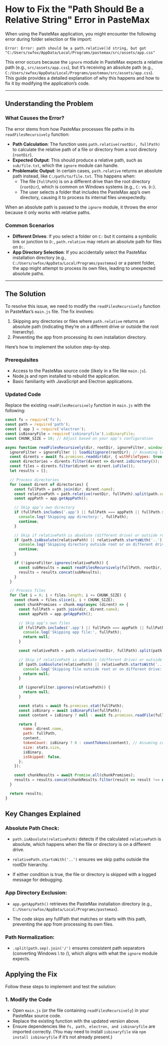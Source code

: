 # How to Fix the "Path Should Be a Relative String" Error in PasteMax

When using the PasteMax application, you might encounter the following error during folder selection or file import:
```
Error: Error: path should be a path.relative()d string, but got "C:/Users/swfox/AppData/Local/Programs/pastemax/src/assets/app.css"
```

This error occurs because the `ignore` module in PasteMax expects a relative path (e.g., `src/assets/app.css`), but it’s receiving an absolute path (e.g., `C:/Users/swfox/AppData/Local/Programs/pastemax/src/assets/app.css`). This guide provides a detailed explanation of why this happens and how to fix it by modifying the application’s code.

---

## Understanding the Problem

### What Causes the Error?

The error stems from how PasteMax processes file paths in its `readFilesRecursively` function:

- **Path Calculation**: The function uses `path.relative(rootDir, fullPath)` to calculate the relative path of a file or directory from a root directory (`rootDir`).
- **Expected Output**: This should produce a relative path, such as `sub/file.txt`, which the `ignore` module can handle.
- **Problematic Output**: In certain cases, `path.relative` returns an absolute path instead, like `C:/path/to/file.txt`. This happens when:
  - The file (`fullPath`) is on a different drive than the root directory (`rootDir`), which is common on Windows systems (e.g., `C:` vs. `D:`).
  - The user selects a folder that includes the PasteMax app’s own directory, causing it to process its internal files unexpectedly.

When an absolute path is passed to the `ignore` module, it throws the error because it only works with relative paths.

### Common Scenarios

- **Different Drives**: If you select a folder on `C:` but it contains a symbolic link or junction to `D:`, `path.relative` may return an absolute path for files on `D:`.
- **App Directory Selection**: If you accidentally select the PasteMax installation directory (e.g., `C:/Users/swfox/AppData/Local/Programs/pastemax`) or a parent folder, the app might attempt to process its own files, leading to unexpected absolute paths.

---

## The Solution

To resolve this issue, we need to modify the `readFilesRecursively` function in PasteMax’s `main.js` file. The fix involves:

1. Skipping any directories or files where `path.relative` returns an absolute path (indicating they’re on a different drive or outside the root hierarchy).
2. Preventing the app from processing its own installation directory.

Here’s how to implement the solution step-by-step.

### Prerequisites

- Access to the PasteMax source code (likely in a file like `main.js`).
- Node.js and npm installed to rebuild the application.
- Basic familiarity with JavaScript and Electron applications.

### Updated Code

Replace the existing `readFilesRecursively` function in `main.js` with the following:

```javascript
const fs = require('fs');
const path = require('path');
const { app } = require('electron');
const isBinaryFile = require('isbinaryfile').isBinaryFile;
const CHUNK_SIZE = 10; // Adjust based on your app’s configuration

async function readFilesRecursively(dir, rootDir, ignoreFilter, window) {
  ignoreFilter = ignoreFilter || loadGitignore(rootDir); // Assuming loadGitignore is defined elsewhere
  const dirents = await fs.promises.readdir(dir, { withFileTypes: true });
  const directories = dirents.filter(dirent => dirent.isDirectory());
  const files = dirents.filter(dirent => dirent.isFile());
  let results = [];

  // Process directories
  for (const dirent of directories) {
    const fullPath = path.join(dir, dirent.name);
    const relativePath = path.relative(rootDir, fullPath).split(path.sep).join('/');
    const appPath = app.getAppPath();

    // Skip app’s own directory
    if (fullPath.includes('.app') || fullPath === appPath || fullPath.startsWith(appPath)) {
      console.log('Skipping app directory:', fullPath);
      continue;
    }

    // Skip if relativePath is absolute (different drive) or outside root
    if (path.isAbsolute(relativePath) || relativePath.startsWith('..')) {
      console.log('Skipping directory outside root or on different drive:', fullPath);
      continue;
    }

    if (!ignoreFilter.ignores(relativePath)) {
      const subResults = await readFilesRecursively(fullPath, rootDir, ignoreFilter, window);
      results = results.concat(subResults);
    }
  }

  // Process files
  for (let i = 0; i < files.length; i += CHUNK_SIZE) {
    const chunk = files.slice(i, i + CHUNK_SIZE);
    const chunkPromises = chunk.map(async (dirent) => {
      const fullPath = path.join(dir, dirent.name);
      const appPath = app.getAppPath();

      // Skip app’s own files
      if (fullPath.includes('.app') || fullPath === appPath || fullPath.startsWith(appPath)) {
        console.log('Skipping app file:', fullPath);
        return null;
      }

      const relativePath = path.relative(rootDir, fullPath).split(path.sep).join('/');

      // Skip if relativePath is absolute (different drive) or outside root
      if (path.isAbsolute(relativePath) || relativePath.startsWith('..')) {
        console.log('Skipping file outside root or on different drive:', fullPath);
        return null;
      }

      if (ignoreFilter.ignores(relativePath)) {
        return null;
      }

      const stats = await fs.promises.stat(fullPath);
      const isBinary = await isBinaryFile(fullPath);
      const content = isBinary ? null : await fs.promises.readFile(fullPath, 'utf8');

      return {
        name: dirent.name,
        path: fullPath,
        content,
        tokenCount: isBinary ? 0 : countTokens(content), // Assuming countTokens is defined
        size: stats.size,
        isBinary,
        isSkipped: false,
      };
    });

    const chunkResults = await Promise.all(chunkPromises);
    results = results.concat(chunkResults.filter(result => result !== null));
  }

  return results;
}
```
## Key Changes Explained
### Absolute Path Check:
- `path.isAbsolute(relativePath)` detects if the calculated `relativePath` is absolute, which happens when the file or directory is on a different drive.

- `relativePath.startsWith('..')` ensures we skip paths outside the rootDir hierarchy.

- If either condition is true, the file or directory is skipped with a logged message for debugging.

### App Directory Exclusion:
- `app.getAppPath()` retrieves the PasteMax installation directory (e.g., `C:/Users/swfox/AppData/Local/Programs/pastemax`).

- The code skips any fullPath that matches or starts with this path, preventing the app from processing its own files.

### Path Normalization:
- `.split(path.sep).join('/')` ensures consistent path separators (converting Windows \ to /), which aligns with what the `ignore` module expects.

## Applying the Fix
Follow these steps to implement and test the solution:

### 1. Modify the Code
- Open `main.js` (or the file containing `readFilesRecursively`) in your PasteMax source code.
- Replace the existing function with the updated version above.
- Ensure dependencies like `fs, path, electron, and isbinaryfile` are imported correctly. (You may need to install `isbinaryfile` via `npm install isbinaryfile` if it’s not already present.)